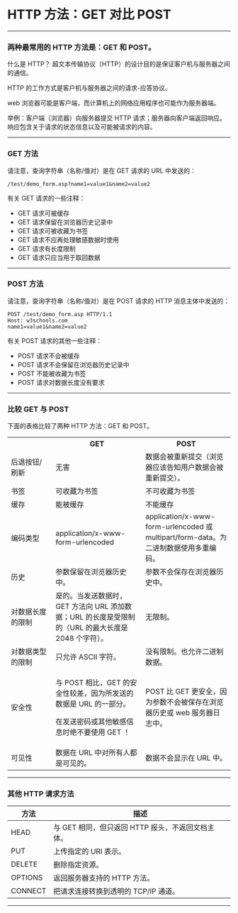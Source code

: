# HTTP 方法：GET 对比 POST

---

### 两种最常用的 HTTP 方法是：GET 和 POST。

什么是 HTTP？
超文本传输协议（HTTP）的设计目的是保证客户机与服务器之间的通信。

HTTP 的工作方式是客户机与服务器之间的请求-应答协议。

web 浏览器可能是客户端，而计算机上的网络应用程序也可能作为服务器端。

举例：客户端（浏览器）向服务器提交 HTTP 请求；服务器向客户端返回响应。响应包含关于请求的状态信息以及可能被请求的内容。

---

### GET 方法

请注意，查询字符串（名称/值对）是在 GET 请求的 URL 中发送的：

```
/test/demo_form.asp?name1=value1&name2=value2
```

有关 GET 请求的一些注释：

* GET 请求可被缓存
* GET 请求保留在浏览器历史记录中
* GET 请求可被收藏为书签
* GET 请求不应再处理敏感数据时使用
* GET 请求有长度限制
* GET 请求只应当用于取回数据

---

### POST 方法

请注意，查询字符串（名称/值对）是在 POST 请求的 HTTP 消息主体中发送的：

```
POST /test/demo_form.asp HTTP/1.1
Host: w3schools.com
name1=value1&name2=value2
```

有关 POST 请求的其他一些注释：

* POST 请求不会被缓存
* POST 请求不会保留在浏览器历史记录中
* POST 不能被收藏为书签
* POST 请求对数据长度没有要求

---

### 比较 GET 与 POST

下面的表格比较了两种 HTTP 方法：GET 和 POST。

<table class="dataintable">
<tr>
<th style="width:20%;">&nbsp;</th>
<th>GET</th>
<th>POST</th>
</tr>

<tr>
<td>后退按钮/刷新</td>
<td>无害</td>
<td>数据会被重新提交（浏览器应该告知用户数据会被重新提交）。</td>
</tr>

<tr>
<td>书签</td>
<td>可收藏为书签</td>
<td>不可收藏为书签</td>
</tr>

<tr>
<td>缓存</td>
<td>能被缓存</td>
<td>不能缓存</td>
</tr>

<tr>
<td>编码类型</td>
<td>application/x-www-form-urlencoded</td>
<td>application/x-www-form-urlencoded 或 multipart/form-data。为二进制数据使用多重编码。</td>
</tr>

<tr>
<td>历史</td>
<td>参数保留在浏览器历史中。</td>
<td>参数不会保存在浏览器历史中。</td>
</tr>

<tr>
<td>对数据长度的限制</td>
<td>是的。当发送数据时，GET 方法向 URL 添加数据；URL 的长度是受限制的（URL 的最大长度是 2048 个字符）。</td>
<td>无限制。</td>
</tr>

<tr>
<td>对数据类型的限制</td>
<td>只允许 ASCII 字符。</td>
<td>没有限制。也允许二进制数据。</td>
</tr>

<tr>
<td>安全性</td>
<td><p>与 POST 相比，GET 的安全性较差，因为所发送的数据是 URL 的一部分。</p>
<p>在发送密码或其他敏感信息时绝不要使用 GET ！</p></td>
<td>POST 比 GET 更安全，因为参数不会被保存在浏览器历史或 web 服务器日志中。</td>
</tr>

<tr>
<td>可见性</td>
<td>数据在 URL 中对所有人都是可见的。</td>
<td>数据不会显示在 URL 中。</td>
</tr>
</table>

---

### 其他 HTTP 请求方法

| 方法 | 描述
|------|-----
| HEAD | 与 GET 相同，但只返回 HTTP 报头，不返回文档主体。
| PUT | 上传指定的 URI 表示。
| DELETE | 删除指定资源。
| OPTIONS | 返回服务器支持的 HTTP 方法。
| CONNECT | 把请求连接转换到透明的 TCP/IP 通道。

---
